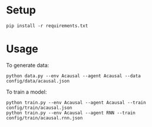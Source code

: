 # Setup

```
pip install -r requirements.txt
```
  

# Usage

To generate data:
```
python data.py --env Acausal --agent Acausal --data config/data/acausal.json
```

To train a model:
```
python train.py --env Acausal --agent Acausal --train config/train/acausal.json
python train.py --env Acausal --agent RNN --train config/train/acausal.rnn.json
```
